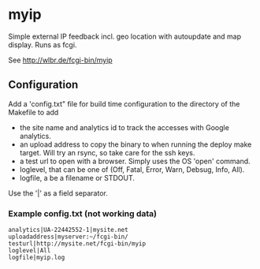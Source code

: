 # myip

Simple external IP feedback incl. geo location with autoupdate and map display. Runs as fcgi.

See <http://wlbr.de/fcgi-bin/myip>

## Configuration

Add a 'config.txt" file for build time configuration to the directory of the Makefile to add

- the site name and analytics id to track the accesses with Google analytics.
- an upload address to copy the binary to when running the deploy make target. Will try an rsync, so take care for the ssh keys.
- a test url to open with a browser. Simply uses the OS 'open' command.
- loglevel, that can be one of (Off, Fatal, Error, Warn, Debsug, Info, All).
- logfile, a  be a filename or STDOUT.

Use the '|' as a field separator.

### Example config.txt (not working data)

    analytics|UA-22442552-1|mysite.net
    uploadaddress|myserver:~/fcgi-bin/
    testurl|http://mysite.net/fcgi-bin/myip
    loglevel|All
    logfile|myip.log

